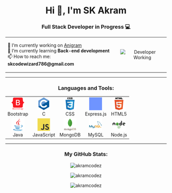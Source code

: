 <h1 align="center">Hi 👋, I'm SK Akram</h1>  
<h3 align="center">Full Stack Developer in Progress 💻</h3>  

<table align="center" style="border-collapse: collapse;">
  <tr>
    <td align="left" style="border: none;">
      <p>
        🔭 I’m currently working on <a href="https://github.com/akramcodez/Anigram">Anigram</a><br>
        🌱 I’m currently learning <strong>Back-end development</strong><br>
        📫 How to reach me: <strong>skcodewizard786@gmail.com</strong>
      </p>
    </td>
    <td align="center" style="border: none;">
      <img src="https://media.giphy.com/media/BemKqR9RDK4V2/giphy.gif?cid=790b7611ow92j7469ykpu0lzq8cipqqxw4fpwn5h0dxn7mlc&ep=v1_gifs_search&rid=giphy.gif&ct=g" alt="Developer Working" width="250" />
    </td>
  </tr>
</table>

---

<h3 align="center">Languages and Tools:</h3>

<table align="center" style="border-collapse: collapse;">
  <tr>
    <td align="center" style="border: none;">
      <img src="https://raw.githubusercontent.com/devicons/devicon/master/icons/bootstrap/bootstrap-plain-wordmark.svg" alt="bootstrap" width="40" height="40" style="filter: hue-rotate(90deg);" /><br>Bootstrap
    </td>
    <td align="center" style="border: none;">
      <img src="https://raw.githubusercontent.com/devicons/devicon/master/icons/c/c-original.svg" alt="c" width="40" height="40"/><br>C
    </td>
    <td align="center" style="border: none;">
      <img src="https://raw.githubusercontent.com/devicons/devicon/master/icons/css3/css3-original-wordmark.svg" alt="css3" width="40" height="40"/><br>CSS
    </td>
    <td align="center" style="border: none;">
      <img src="https://raw.githubusercontent.com/devicons/devicon/master/icons/express/express-original-wordmark.svg" alt="express" width="40" height="40" style="filter: invert(50%) sepia(1) saturate(10) hue-rotate(200deg);" /><br>Express.js
    </td>
    <td align="center" style="border: none;">
      <img src="https://raw.githubusercontent.com/devicons/devicon/master/icons/html5/html5-original-wordmark.svg" alt="html5" width="40" height="40"/><br>HTML5
    </td>
  </tr>
  <tr>
    <td align="center" style="border: none;">
      <img src="https://raw.githubusercontent.com/devicons/devicon/master/icons/java/java-original.svg" alt="java" width="40" height="40"/><br>Java
    </td>
    <td align="center" style="border: none;">
      <img src="https://raw.githubusercontent.com/devicons/devicon/master/icons/javascript/javascript-original.svg" alt="javascript" width="40" height="40"/><br>JavaScript
    </td>
    <td align="center" style="border: none;">
      <img src="https://raw.githubusercontent.com/devicons/devicon/master/icons/mongodb/mongodb-original-wordmark.svg" alt="mongodb" width="40" height="40"/><br>MongoDB
    </td>
    <td align="center" style="border: none;">
      <img src="https://raw.githubusercontent.com/devicons/devicon/master/icons/mysql/mysql-original-wordmark.svg" alt="mysql" width="40" height="40"/><br>MySQL
    </td>
    <td align="center" style="border: none;">
      <img src="https://raw.githubusercontent.com/devicons/devicon/master/icons/nodejs/nodejs-original-wordmark.svg" alt="nodejs" width="40" height="40"/><br>Node.js
    </td>
  </tr>
</table>

---

<h3 align="center">My GitHub Stats:</h3>

<p align="center">
  <img src="https://github-readme-stats.vercel.app/api/top-langs?username=akramcodez&show_icons=true&locale=en&layout=compact" alt="akramcodez" />
</p>
<p align="center">
  <img src="https://github-readme-stats.vercel.app/api?username=akramcodez&show_icons=true&locale=en" alt="akramcodez" />
</p>
<p align="center">
  <img src="https://github-readme-streak-stats.herokuapp.com/?user=akramcodez&" alt="akramcodez" />
</p>
